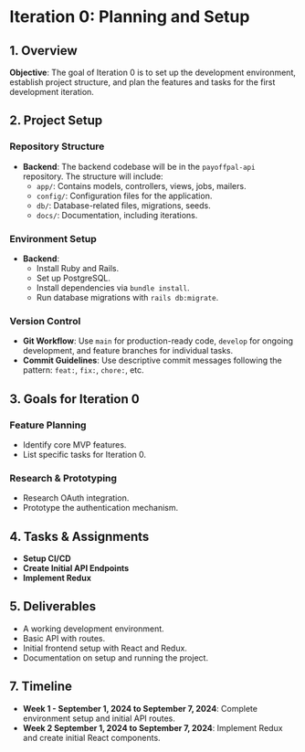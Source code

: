 # Iteration 0: Planning and Setup

## 1. Overview
**Objective**: The goal of Iteration 0 is to set up the development environment, establish project structure, and plan the features and tasks for the first development iteration.

## 2. Project Setup

### Repository Structure

- **Backend**: The backend codebase will be in the `payoffpal-api` repository. The structure will include:
  - `app/`: Contains models, controllers, views, jobs, mailers.
  - `config/`: Configuration files for the application.
  - `db/`: Database-related files, migrations, seeds.
  - `docs/`: Documentation, including iterations.

### Environment Setup

- **Backend**:
  - Install Ruby and Rails.
  - Set up PostgreSQL.
  - Install dependencies via `bundle install`.
  - Run database migrations with `rails db:migrate`.

### Version Control
- **Git Workflow**: Use `main` for production-ready code, `develop` for ongoing development, and feature branches for individual tasks.
- **Commit Guidelines**: Use descriptive commit messages following the pattern: `feat:`, `fix:`, `chore:`, etc.

## 3. Goals for Iteration 0

### Feature Planning
- Identify core MVP features.
- List specific tasks for Iteration 0.

### Research & Prototyping
- Research OAuth integration.
- Prototype the authentication mechanism.

## 4. Tasks & Assignments
- **Setup CI/CD**
- **Create Initial API Endpoints**
- **Implement Redux**

## 5. Deliverables
- A working development environment.
- Basic API with routes.
- Initial frontend setup with React and Redux.
- Documentation on setup and running the project.

## 7. Timeline
- **Week 1 - September 1, 2024 to September 7, 2024**: Complete environment setup and initial API routes.
- **Week 2 September 1, 2024 to September 7, 2024**: Implement Redux and create initial React components.